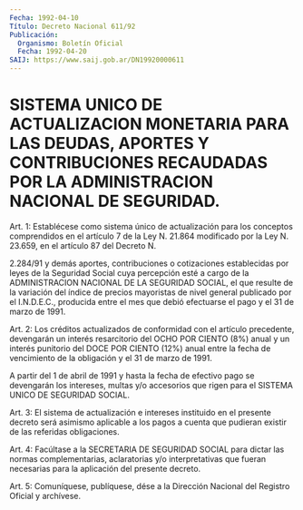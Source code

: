 ```yaml
---
Fecha: 1992-04-10
Título: Decreto Nacional 611/92
Publicación:
  Organismo: Boletín Oficial
  Fecha: 1992-04-20
SAIJ: https://www.saij.gob.ar/DN19920000611
---
```

# SISTEMA UNICO DE ACTUALIZACION MONETARIA PARA LAS DEUDAS, APORTES Y CONTRIBUCIONES RECAUDADAS POR LA ADMINISTRACION NACIONAL DE SEGURIDAD.

<a id="1"></a>
Art.  1:  Establécese como sistema único de actualización para los conceptos comprendidos  en  el  artículo 7  de la Ley N. 21.864 modificado por la Ley N. 23.659, en el artículo 87  del  Decreto N.

2.284/91 y demás aportes, contribuciones o cotizaciones establecidas  por leyes de la Seguridad Social cuya percepción esté a cargo de la ADMINISTRACION  NACIONAL  DE  LA SEGURIDAD SOCIAL, el que  resulte  de la variación del índice de precios  mayoristas  de nivel general publicado  por  el I.N.D.E.C., producida entre el mes que debió efectuarse el pago y el 31 de marzo de 1991.

<a id="2"></a>
Art.  2:  Los  créditos  actualizados  de  conformidad  con el artículo  precedente,  devengarán  un interés resarcitorio del OCHO POR CIENTO (8%)  anual y un interés  punitorio  del DOCE POR CIENTO (12%)  anual entre la fecha de vencimiento de la  obligación  y  el 31 de marzo de 1991.

A  partir del 1 de abril de 1991 y hasta la fecha de efectivo pago se devengarán  los  intereses, multas y/o accesorios que rigen para el SISTEMA UNICO DE SEGURIDAD SOCIAL.

<a id="3"></a>
Art.  3: El sistema de actualización e intereses instituido en el presente  decreto  será  asimismo aplicable a los pagos a cuenta que pudieran existir de las referidas obligaciones.

<a id="4"></a>
Art.  4:  Facúltase  a  la SECRETARIA DE SEGURIDAD SOCIAL para dictar las normas complementarias, aclaratorias y/o interpretativas  que  fueran  necesarias  para  la  aplicación  del presente decreto.

<a id="5"></a>
Art.  5: Comuníquese, publíquese, dése a la Dirección Nacional del Registro Oficial y archívese.